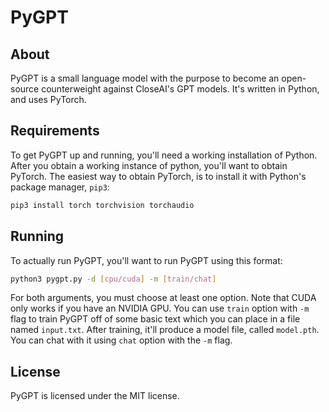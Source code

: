 # PyGPT
## About
PyGPT is a small language model with the purpose to become an open-source counterweight against CloseAI's GPT models. It's written in Python, and uses PyTorch.
## Requirements
To get PyGPT up and running, you'll need a working installation of Python.
After you obtain a working instance of python, you'll want to obtain PyTorch. The easiest way to obtain PyTorch, is to install it with Python's package manager, `pip3`:
```sh
pip3 install torch torchvision torchaudio
```
## Running
To actually run PyGPT, you'll want to run PyGPT using this format:
```sh
python3 pygpt.py -d [cpu/cuda] -m [train/chat]
```
For both arguments, you must choose at least one option. Note that CUDA only works if you have an NVIDIA GPU.
You can use `train` option with `-m` flag to train PyGPT off of some basic text which you can place in a file named `input.txt`. After training, it'll produce a model file, called `model.pth`. You can chat with it using `chat` option with the `-m` flag.
## License
PyGPT is licensed under the MIT license.